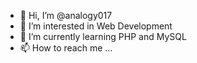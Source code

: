 - 👋 Hi, I’m @analogy017
- 👀 I’m interested in Web Development
- 🌱 I’m currently learning PHP and MySQL
- 📫 How to reach me ...

<!---
analogy017/analogy017 is a ✨ special ✨ repository because its `README.md` (this file) appears on your GitHub profile.
You can click the Preview link to take a look at your changes.
--->
